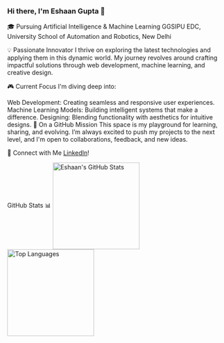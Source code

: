 ### Hi there, I'm Eshaan Gupta 👋
🎓 Pursuing Artificial Intelligence & Machine Learning
GGSIPU EDC, University School of Automation and Robotics, New Delhi

💡 Passionate Innovator
I thrive on exploring the latest technologies and applying them in this dynamic world. My journey revolves around crafting impactful solutions through web development, machine learning, and creative design.

🎮 Current Focus
I'm diving deep into:

Web Development: Creating seamless and responsive user experiences.
Machine Learning Models: Building intelligent systems that make a difference.
Designing: Blending functionality with aesthetics for intuitive designs.
🚀 On a GitHub Mission
This space is my playground for learning, sharing, and evolving. I’m always excited to push my projects to the next level, and I'm open to collaborations, feedback, and new ideas.

🔗 Connect with Me [LinkedIn](https://www.linkedin.com/in/eshaan-gupta-0a97a6247/)!

GitHub Stats 📊
<a href="https://github.com/anuraghazra/github-readme-stats"> <img height=200 align="center" src="https://github-readme-stats.vercel.app/api?username=EshaanGupta1011&show_icons=true&theme=transparent" alt="Eshaan's GitHub Stats" /> </a> <a href="https://github.com/anuraghazra/convoychat"> <img height=200 align="center" src="https://github-readme-stats.vercel.app/api/top-langs/?username=EshaanGupta1011&layout=compact&theme=transparent&langs_count=8" alt="Top Languages" /> </a>
